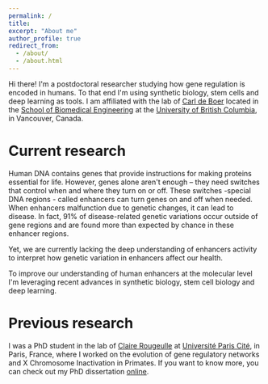 ```yaml
---
permalink: /
title:
excerpt: "About me"
author_profile: true
redirect_from: 
  - /about/
  - /about.html
---
```


Hi there! I'm a postdoctoral researcher studying how gene regulation is encoded in humans. To that end I'm using synthetic biology, stem cells and deep learning as tools. I am affiliated with the lab of [Carl de Boer](https://deboer.bme.ubc.ca/) located in the [School of Biomedical Engineering](https://bme.ubc.ca/) at the [University of British Columbia](https://www.ubc.ca/), in Vancouver, Canada.

# Current research

Human DNA contains genes that provide instructions for making proteins essential for life. However, genes alone aren't enough – they need switches that control when and where they turn on or off. These switches -special DNA regions - called enhancers can turn genes on and off when needed. When enhancers malfunction due to genetic changes, it can lead to disease. In fact, 91% of disease-related genetic variations occur outside of gene regions and are found more than expected by chance in these enhancer regions. 

Yet, we are currently lacking the deep understanding of enhancers activity to interpret how genetic variation in enhancers affect our health. 

To improve our understanding of human enhancers at the molecular level I'm leveraging recent advances in synthetic biology, stem cell biology and deep learning.

# Previous research

I was a PhD student in the lab of [Claire Rougeulle](https://epigenetics.u-paris.fr/rougeulle-group/) at [Université Paris Cité](https://u-paris.fr/en/), in Paris, France, where I worked on the evolution of gene regulatory networks and X Chromosome Inactivation in Primates. If you want to know more, you can check out my PhD dissertation [online](https://theses.hal.science/tel-04877313v1).